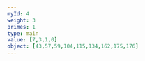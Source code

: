 ```yaml
---
myId: 4
weight: 3
primes: 1
type: main
value: [7,3,1,0]
object: [43,57,59,104,115,134,162,175,176]
---
```

